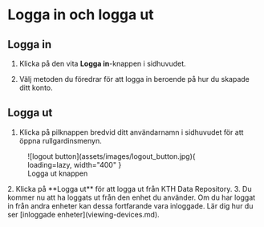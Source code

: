 # Logga in och logga ut

## Logga in

1. Klicka på den vita **Logga in**-knappen i sidhuvudet.

2. Välj metoden du föredrar för att logga in beroende på hur du skapade ditt konto.

## Logga ut

1. Klicka på pilknappen bredvid ditt användarnamn i sidhuvudet för att öppna rullgardinsmenyn.

<figure markdown="span">
    ![logout button](assets/images/logout_button.jpg){ loading=lazy, width="400" }
  <figcaption>Logga ut knappen</figcaption>
</figure>
2. Klicka på **Logga ut** för att logga ut från KTH Data Repository.
3. Du kommer nu att ha loggats ut från den enhet du använder. Om du har loggat in från andra enheter kan dessa fortfarande vara inloggade. Lär dig hur du ser [inloggade enheter](viewing-devices.md).
